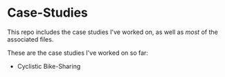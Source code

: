 # Case-Studies

This repo includes the case studies I've worked on, as well as *most* of the associated files.

These are the case studies I've worked on so far:
* Cyclistic Bike-Sharing
